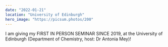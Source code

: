 ```yaml
---
date: "2022-01-21"
location: "University of Edinburgh"
hero_image: "https://picsum.photos/200"
---
```

I am giving my FIRST IN PERSON SEMINAR SINCE 2019, at the University of Edinburgh (Department of Chemistry, host: Dr Antonia Mey)!